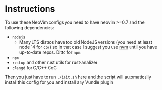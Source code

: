 # Instructions 

To use these NeoVim configs you need to have neovim >=0.7 and the following dependencies:
 * `nodejs` 
    * Many LTS distros have too old NodeJS versions (you need at least node 14 for `coc`) so in that case I suggest you use [nvm](https://github.com/nvm-sh/nvm) until you have up-to-date repos. Ditto for `npm`.
 * `npm`
 * `rustup` and other rust utils for rust-analizer
 * `clangd` for C/C++ CoC

Then you just have to run `./init.sh` here and the script will automatically install this config for you and install any Vundle plugin
